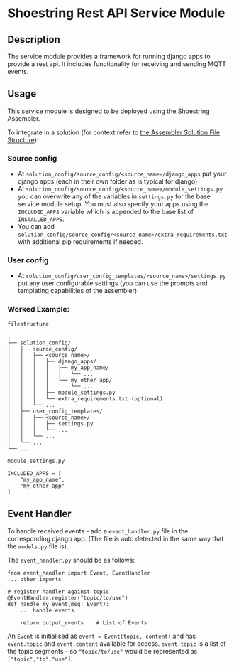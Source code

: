 # Shoestring Rest API Service Module
## Description
The service module provides a framework for running django apps to provide a rest api. It includes functionality for receiving and sending MQTT events.

## Usage
This service module is designed to be deployed using the Shoestring Assembler.

To integrate in a solution (for context refer to [the Assembler Solution File Structure](https://github.com/DigitalShoestringSolutions/shoestring_assembler/blob/main/docs/file_structure.md)):

### Source config
* At `solution_config/source_config/<source_name>/django_apps` put your django apps (each in their own folder as is typical for django)
* At `solution_config/source_config/<source_name>/module_settings.py` you can overwrite any of the variables in `settings.py` for the base service module setup. You must also specify your apps using the `INCLUDED_APPS` variable which is appended to the base list of `INSTALLED_APPS`.
* You can add `solution_config/source_config/<source_name>/extra_requirements.txt` with additional pip requirements if needed.

### User config
* At `solution_config/user_config_templates/<source_name>/settings.py` put any user configurable settings (you can use the prompts and templating capabilities of the assembler)


### Worked Example:

`filestructure`
```
.
├── solution_config/
│   ├── source_config/
│   │   ├── <source_name>/
│   │   │   ├── django_apps/
│   │   │   │   ├── my_app_name/
│   │   │   │   │   └── ...
│   │   │   │   └── my_other_app/
│   │   │   │       └── ...
│   │   │   ├── module_settings.py    
│   │   │   └── extra_requirements.txt (optional)
│   │   └── ...
│   ├── user_config_templates/
│   │   ├── <source_name>/
│   │   │   ├── settings.py  
│   │   │   └── ...
│   │   └── ...
│   └── ...
└── ...

```

`module_settings.py`
```
INCLUDED_APPS = [
    "my_app_name",
    "my_other_app"
]
```


## Event Handler

To handle received events - add a `event_handler.py` file in the corresponding django app. (The file is auto detected in the same way that the `models.py` file is). 

The `event_handler.py` should be as follows:

```
from event_handler import Event, EventHandler
... other imports

# register handler against topic
@EventHandler.register("topic/to/use")
def handle_my_event(msg: Event):
    ... handle events

    return output_events    # List of Events
```

An `Event` is initialised as `event = Event(topic, content)` and has `event.topic` and `event.content` available for access. `event.topic` is a list of the topic segments - so `"topic/to/use"` would be represented as `["topic","to","use"]`. 